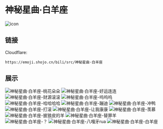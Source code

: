 # 神秘星曲·白羊座
![icon](https://emoji.shojo.cn/bili/src/神秘星曲·白羊座/icon.png)
## 链接
Cloudflare:
```
https://emoji.shojo.cn/bili/src/神秘星曲·白羊座
```
## 展示
![神秘星曲·白羊座-桃花朵朵](https://emoji.shojo.cn/bili/src/神秘星曲·白羊座/神秘星曲·白羊座-桃花朵朵.png)
![神秘星曲·白羊座-好运连连](https://emoji.shojo.cn/bili/src/神秘星曲·白羊座/神秘星曲·白羊座-好运连连.png)
![神秘星曲·白羊座-财源滚滚](https://emoji.shojo.cn/bili/src/神秘星曲·白羊座/神秘星曲·白羊座-财源滚滚.png)
![神秘星曲·白羊座-呜呜呜](https://emoji.shojo.cn/bili/src/神秘星曲·白羊座/神秘星曲·白羊座-呜呜呜.png)
![神秘星曲·白羊座-哈哈哈哈](https://emoji.shojo.cn/bili/src/神秘星曲·白羊座/神秘星曲·白羊座-哈哈哈哈.png)
![神秘星曲·白羊座-蹦迪](https://emoji.shojo.cn/bili/src/神秘星曲·白羊座/神秘星曲·白羊座-蹦迪.png)
![神秘星曲·白羊座-冲鸭](https://emoji.shojo.cn/bili/src/神秘星曲·白羊座/神秘星曲·白羊座-冲鸭.png)
![神秘星曲·白羊座-打滚](https://emoji.shojo.cn/bili/src/神秘星曲·白羊座/神秘星曲·白羊座-打滚.png)
![神秘星曲·白羊座-让我康康](https://emoji.shojo.cn/bili/src/神秘星曲·白羊座/神秘星曲·白羊座-让我康康.png)
![神秘星曲·白羊座-羡慕](https://emoji.shojo.cn/bili/src/神秘星曲·白羊座/神秘星曲·白羊座-羡慕.png)
![神秘星曲·白羊座-披狼皮的羊](https://emoji.shojo.cn/bili/src/神秘星曲·白羊座/神秘星曲·白羊座-披狼皮的羊.png)
![神秘星曲·白羊座-替罪羊](https://emoji.shojo.cn/bili/src/神秘星曲·白羊座/神秘星曲·白羊座-替罪羊.png)
![神秘星曲·白羊座-？](https://emoji.shojo.cn/bili/src/神秘星曲·白羊座/神秘星曲·白羊座-？.png)
![神秘星曲·白羊座-八嘎牙rua](https://emoji.shojo.cn/bili/src/神秘星曲·白羊座/神秘星曲·白羊座-八嘎牙rua.png)
![神秘星曲·白羊座-白羊座](https://emoji.shojo.cn/bili/src/神秘星曲·白羊座/神秘星曲·白羊座-白羊座.png)
